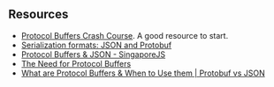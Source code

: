 
## Resources
- [Protocol Buffers Crash Course](https://www.youtube.com/watch?v=46O73On0gyI). A good resource to start.
- [Serialization formats: JSON and Protobuf](https://www.youtube.com/watch?v=uGYZn6xk-hA)
- [Protocol Buffers & JSON - SingaporeJS](https://www.youtube.com/watch?v=9IUrAZHxn3s)
- [The Need for Protocol Buffers](https://www.youtube.com/watch?v=BywIOD_Y3CE)
- [What are Protocol Buffers & When to Use them | Protobuf vs JSON](https://www.youtube.com/watch?v=9fh-XdUH7qw)
